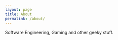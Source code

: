 ```yaml
---
layout: page
title: About
permalink: /about/
---
```


Software Engineering, Gaming and other geeky stuff.
